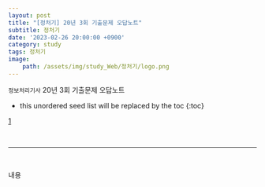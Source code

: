 ```yaml
---
layout: post
title: "[정처기] 20년 3회 기출문제 오답노트"
subtitle: 정처기
date: '2023-02-26 20:00:00 +0900'
category: study
tags: 정처기
image:
    path: /assets/img/study_Web/정처기/logo.png
---
```


`정보처리기사` 20년 3회 기출문제 오답노트

<!--more-->

* this unordered seed list will be replaced by the toc
{:toc}

[1](/assets/img/study_Web/2023-02-05-[AWS]_Amazon_RDS_생성하기/logo.png)


<br>
<hr/>
<br>

내용